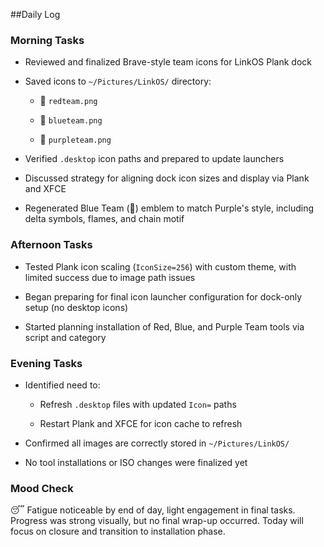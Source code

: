 ##Daily Log

### Morning Tasks

- Reviewed and finalized Brave-style team icons for LinkOS Plank dock
    
- Saved icons to `~/Pictures/LinkOS/` directory:
    
    - 🐍 `redteam.png`
        
    - 🧹 `blueteam.png`
        
    - 🐆 `purpleteam.png`
        
- Verified `.desktop` icon paths and prepared to update launchers
    
- Discussed strategy for aligning dock icon sizes and display via Plank and XFCE
    
- Regenerated Blue Team (🦉) emblem to match Purple's style, including delta symbols, flames, and chain motif
    

### Afternoon Tasks

- Tested Plank icon scaling (`IconSize=256`) with custom theme, with limited success due to image path issues
    
- Began preparing for final icon launcher configuration for dock-only setup (no desktop icons)
    
- Started planning installation of Red, Blue, and Purple Team tools via script and category
    

### Evening Tasks

- Identified need to:
    
    - Refresh `.desktop` files with updated `Icon=` paths
        
    - Restart Plank and XFCE for icon cache to refresh
        
- Confirmed all images are correctly stored in `~/Pictures/LinkOS/`
    
- No tool installations or ISO changes were finalized yet
    

### Mood Check

😴 Fatigue noticeable by end of day, light engagement in final tasks. Progress was strong visually, but no final wrap-up occurred. Today will focus on closure and transition to installation phase.
